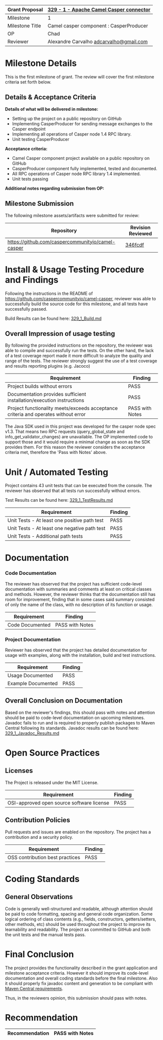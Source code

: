 
Grant Proposal | [329 - 1 - Apache Camel Casper connector](https://portal.devxdao.com/public-proposals/329)
------------ | -------------
Milestone | 1
Milestone Title | Camel casper component : CasperProducer
OP | Chad | 
Reviewer | Alexandre Carvalho <adcarvalho@gmail.com>

# Milestone Details
This is the first milestone of grant. 
The review will cover the first milestone criteria set forth below.

## Details & Acceptance Criteria

**Details of what will be delivered in milestone:**

- Setting up the project on a public repository on GitHub
- Implementing CasperProducer  for sending message exchanges to the Casper endpoint
- Implementing all operations of Casper node 1.4 RPC library.
- Unit testing  CasperProducer

**Acceptance criteria:**

- Camel Casper component project available on a public repository on GitHub
- CasperProducer component fully implemented, tested and documented.
- All RPC operations of Casper node RPC library 1.4 implemented.
- Unit tests passing

**Additional notes regarding submission from OP:**

## Milestone Submission

The following milestone assets/artifacts were submitted for review:

Repository | Revision Reviewed
------------ | -------------
https://github.com/caspercommunityio/camel-casper | [346fcdf](https://github.com/caspercommunityio/camel-casper/tree/346fcdfdf52a7b16bf0ad2bd211e05326044aac4)

# Install & Usage Testing Procedure and Findings

Following the instructions in the README of https://github.com/caspercommunityio/camel-casper, reviewer was able to successfully build the source code for this milestone, and all tests have successfully passed.

Build Results can be found here: [329_1_Build.md](resources/329_1_Build.md)

## Overall Impression of usage testing

By following the provided instructions on the repository, the reviewer was able to compile and successfully run the tests. On the other hand, the lack of a test coverage report made it more difficult to analyze the quality and range of the tests. The reviewer strongly suggest the use of a test coverage and results reporting plugins (e.g. Jacoco)

Requirement | Finding
------------ | -------------
Project builds without errors | PASS 
Documentation provides sufficient installation/execution instructions | PASS 
Project functionality meets/exceeds acceptance criteria and operates without error | PASS with Notes 

The Java SDK used in this project was developed for the casper node spec v1.3. That means two RPC requests (query_global_state and info_get_validator_changes) are unavailable. The OP implemented code to support those and it would require a minimal change as soon as the SDK provides them. For this reason the reviewer considers the acceptance criteria met, therefore the 'Pass with Notes' above.

# Unit / Automated Testing

Project contains 43 unit tests that can be executed from the console. 
The reviewer has observed that all tests run successfully without errors. 

Test Results can be found here: [329_1_TestResults.md](resources/329_1_Test_Results.md)

Requirement | Finding
------------ | -------------
Unit Tests - At least one positive path test | PASS 
Unit Tests - At least one negative path test | PASS 
Unit Tests - Additional path tests | PASS 

# Documentation

### Code Documentation

The reviewer has observed that the project has sufficient code-level documentation with summaries and comments at least on critical classes and methods. However, the reviewer thinks that the documentation still has room for improvement, finding that in some cases said summary consisted of only the name of the class, with no description of its function or usage.

Requirement | Finding
------------ | -------------
Code Documented | PASS with Notes

### Project Documentation

Reviewer has observed that the project has detailed documentation for usage with examples, along with the installation, build and test instructions. 

Requirement | Finding
------------ | -------------
  Usage Documented | PASS
  Example Documented | PASS


## Overall Conclusion on Documentation

Based on the reviewer's findings, this should pass with notes and attention should be paid to code-level documentation on upcoming milestones. Javadoc fails to run and is required to properly publish packages to Maven Central following its standards. Javadoc results can be found here: [329_1_Javadoc_Results.md](resources/329_1_Javadoc_Results.md)

# Open Source Practices

## Licenses

The Project is released under the MIT License.

Requirement | Finding
------------ | -------------
OSI-approved open source software license | PASS

## Contribution Policies

Pull requests and issues are enabled on the repository. The project has a contribution and a security policy.

Requirement | Finding
------------ | -------------
OSS contribution best practices | PASS


# Coding Standards

## General Observations

Code is generally well-structured and readable, although attention should be paid to code formatting, spacing and general code organization. Some logical ordering of class contents (e.g., fields, constructors, getters/setters, other methods, etc) should be used throughout the project to improve its learnability and readability. The project as committed to GitHub and both the unit tests and the manual tests pass.

# Final Conclusion

The project provides the functionality described in the grant application and milestone acceptance criteria. However it should improve its code-level documentation and overall coding standards before the final milestone. Also it should properly fix javadoc content and generation to be compliant with [Maven Central requirements](https://central.sonatype.org/publish/requirements/#why-do-we-have-requirements).

Thus, in the reviewers opinion, this submission should pass with notes.

# Recommendation

Recommendation | PASS with Notes
------------ | -------------